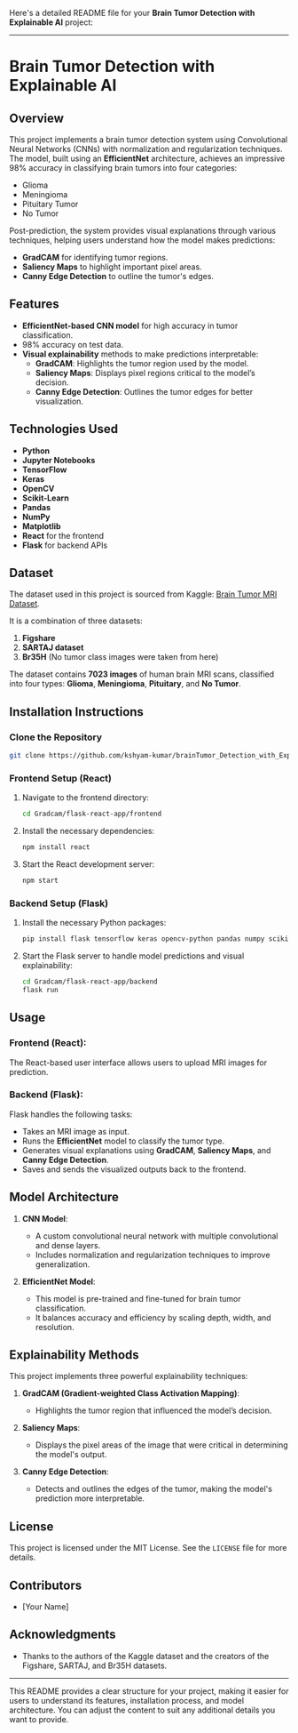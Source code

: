 Here's a detailed README file for your **Brain Tumor Detection with Explainable AI** project:

---

# Brain Tumor Detection with Explainable AI

## Overview

This project implements a brain tumor detection system using Convolutional Neural Networks (CNNs) with normalization and regularization techniques. The model, built using an **EfficientNet** architecture, achieves an impressive 98% accuracy in classifying brain tumors into four categories:
- Glioma
- Meningioma
- Pituitary Tumor
- No Tumor

Post-prediction, the system provides visual explanations through various techniques, helping users understand how the model makes predictions:
- **GradCAM** for identifying tumor regions.
- **Saliency Maps** to highlight important pixel areas.
- **Canny Edge Detection** to outline the tumor's edges.

## Features

- **EfficientNet-based CNN model** for high accuracy in tumor classification.
- 98% accuracy on test data.
- **Visual explainability** methods to make predictions interpretable:
  - **GradCAM**: Highlights the tumor region used by the model.
  - **Saliency Maps**: Displays pixel regions critical to the model’s decision.
  - **Canny Edge Detection**: Outlines the tumor edges for better visualization.

## Technologies Used

- **Python**
- **Jupyter Notebooks**
- **TensorFlow**
- **Keras**
- **OpenCV**
- **Scikit-Learn**
- **Pandas**
- **NumPy**
- **Matplotlib**
- **React** for the frontend
- **Flask** for backend APIs

## Dataset

The dataset used in this project is sourced from Kaggle: [Brain Tumor MRI Dataset](https://www.kaggle.com/datasets/masoudnickparvar/brain-tumor-mri-dataset).

It is a combination of three datasets:
1. **Figshare**
2. **SARTAJ dataset**
3. **Br35H** (No tumor class images were taken from here)

The dataset contains **7023 images** of human brain MRI scans, classified into four types: **Glioma**, **Meningioma**, **Pituitary**, and **No Tumor**.

## Installation Instructions

### Clone the Repository

```bash
git clone https://github.com/kshyam-kumar/brainTumor_Detection_with_Explainable_AI
```

### Frontend Setup (React)

1. Navigate to the frontend directory:
   ```bash
   cd Gradcam/flask-react-app/frontend
   ```

2. Install the necessary dependencies:
   ```bash
   npm install react
   ```

3. Start the React development server:
   ```bash
   npm start
   ```

### Backend Setup (Flask)

1. Install the necessary Python packages:
   ```bash
   pip install flask tensorflow keras opencv-python pandas numpy scikit-learn matplotlib
   ```

2. Start the Flask server to handle model predictions and visual explainability:
   ```bash
   cd Gradcam/flask-react-app/backend
   flask run
   ```

## Usage

### Frontend (React):
The React-based user interface allows users to upload MRI images for prediction.

### Backend (Flask):
Flask handles the following tasks:
- Takes an MRI image as input.
- Runs the **EfficientNet** model to classify the tumor type.
- Generates visual explanations using **GradCAM**, **Saliency Maps**, and **Canny Edge Detection**.
- Saves and sends the visualized outputs back to the frontend.

## Model Architecture

1. **CNN Model**:
   - A custom convolutional neural network with multiple convolutional and dense layers.
   - Includes normalization and regularization techniques to improve generalization.

2. **EfficientNet Model**:
   - This model is pre-trained and fine-tuned for brain tumor classification.
   - It balances accuracy and efficiency by scaling depth, width, and resolution.

## Explainability Methods

This project implements three powerful explainability techniques:

1. **GradCAM (Gradient-weighted Class Activation Mapping)**:
   - Highlights the tumor region that influenced the model’s decision.

2. **Saliency Maps**:
   - Displays the pixel areas of the image that were critical in determining the model's output.

3. **Canny Edge Detection**:
   - Detects and outlines the edges of the tumor, making the model's prediction more interpretable.

## License

This project is licensed under the MIT License. See the `LICENSE` file for more details.

## Contributors

- [Your Name]

## Acknowledgments

- Thanks to the authors of the Kaggle dataset and the creators of the Figshare, SARTAJ, and Br35H datasets.

---

This README provides a clear structure for your project, making it easier for users to understand its features, installation process, and model architecture. You can adjust the content to suit any additional details you want to provide.
